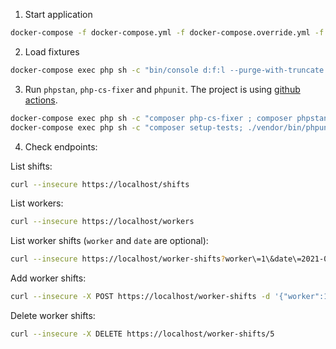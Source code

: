 1. Start application

```sh
docker-compose -f docker-compose.yml -f docker-compose.override.yml -f docker-compose.debug.yml up -d
```

2. Load fixtures

```sh
docker-compose exec php sh -c "bin/console d:f:l --purge-with-truncate --no-interaction"
```

3. Run `phpstan`, `php-cs-fixer` and `phpunit`. The project is using [github actions](https://github.com/danut007ro/work-planning/actions).

```sh
docker-compose exec php sh -c "composer php-cs-fixer ; composer phpstan"
docker-compose exec php sh -c "composer setup-tests; ./vendor/bin/phpunit"
```

4. Check endpoints:

List shifts:

```sh
curl --insecure https://localhost/shifts
```

List workers:

```sh
curl --insecure https://localhost/workers
```

List worker shifts (`worker` and `date` are optional):

```sh
curl --insecure https://localhost/worker-shifts?worker\=1\&date\=2021-01-01
```

Add worker shifts:

```sh
curl --insecure -X POST https://localhost/worker-shifts -d '{"worker":1,"shift":1,"date":"2022-01-01"}'
```

Delete worker shifts:

```sh
curl --insecure -X DELETE https://localhost/worker-shifts/5
```
